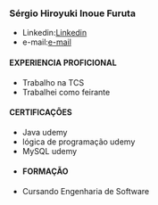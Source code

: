 ### Sérgio Hiroyuki Inoue Furuta

- Linkedin:[Linkedin](https://www.linkedin.com/authwall?trk=gf&trkInfo=AQHc9Q-IHBDUsgAAAYM-ijMgDaZ6g0wq1wLPWKazWzzBE0XDPvPsJK-ghaYXKgqzNrV42iwJ_yWOeoHdckM3R8VibslovGDG0NeXt-mFdBCX9R2epgAIAjNMki4TDy_mAnfUMgg=&original_referer=https://www.google.com/&sessionRedirect=https%3A%2F%2Fbr.linkedin.com%2Fin%2Fs%25C3%25A9rgio-hiroyuki-inoue-furuta-1a4453239)
- e-mail:[e-mail](hiroyuki.furuta15@gmail.com)

#### EXPERIENCIA PROFICIONAL
- Trabalho na TCS
- Trabalhei como feirante
#### CERTIFICAÇÕES
- Java udemy
- lógica de programação udemy
- MySQL udemy
- #### FORMAÇÃO
- Cursando Engenharia de Software
